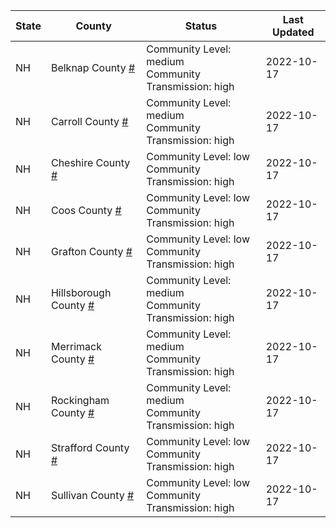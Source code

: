 State | County | Status | Last Updated
--- | --- | --- | --- 
NH | Belknap County <a href="#belknap_county">#</a> | <a name="belknap_county"></a>Community Level: medium<br/>Community Transmission: high | 2022-10-17
NH | Carroll County <a href="#carroll_county">#</a> | <a name="carroll_county"></a>Community Level: medium<br/>Community Transmission: high | 2022-10-17
NH | Cheshire County <a href="#cheshire_county">#</a> | <a name="cheshire_county"></a>Community Level: low<br/>Community Transmission: high | 2022-10-17
NH | Coos County <a href="#coos_county">#</a> | <a name="coos_county"></a>Community Level: low<br/>Community Transmission: high | 2022-10-17
NH | Grafton County <a href="#grafton_county">#</a> | <a name="grafton_county"></a>Community Level: low<br/>Community Transmission: high | 2022-10-17
NH | Hillsborough County <a href="#hillsborough_county">#</a> | <a name="hillsborough_county"></a>Community Level: medium<br/>Community Transmission: high | 2022-10-17
NH | Merrimack County <a href="#merrimack_county">#</a> | <a name="merrimack_county"></a>Community Level: medium<br/>Community Transmission: high | 2022-10-17
NH | Rockingham County <a href="#rockingham_county">#</a> | <a name="rockingham_county"></a>Community Level: medium<br/>Community Transmission: high | 2022-10-17
NH | Strafford County <a href="#strafford_county">#</a> | <a name="strafford_county"></a>Community Level: low<br/>Community Transmission: high | 2022-10-17
NH | Sullivan County <a href="#sullivan_county">#</a> | <a name="sullivan_county"></a>Community Level: low<br/>Community Transmission: high | 2022-10-17
